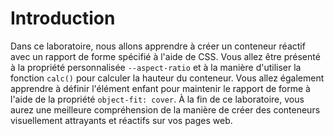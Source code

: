 # Introduction

Dans ce laboratoire, nous allons apprendre à créer un conteneur réactif avec un rapport de forme spécifié à l'aide de CSS. Vous allez être présenté à la propriété personnalisée `--aspect-ratio` et à la manière d'utiliser la fonction `calc()` pour calculer la hauteur du conteneur. Vous allez également apprendre à définir l'élément enfant pour maintenir le rapport de forme à l'aide de la propriété `object-fit: cover`. À la fin de ce laboratoire, vous aurez une meilleure compréhension de la manière de créer des conteneurs visuellement attrayants et réactifs sur vos pages web.
